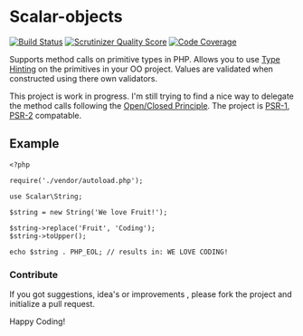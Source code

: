 # Scalar-objects #

[![Build Status](https://travis-ci.org/void-sector/scalar-objects.png?branch=master)](https://travis-ci.org/void-sector/scalar-objects)
[![Scrutinizer Quality Score](https://scrutinizer-ci.com/g/void-sector/scalar-objects/badges/quality-score.png?s=ea73f05a66608d98ea953c10d896da80b2b77aa2)](https://scrutinizer-ci.com/g/void-sector/scalar-objects/)
[![Code Coverage](https://scrutinizer-ci.com/g/void-sector/scalar-objects/badges/coverage.png?s=8c73f8bc619e734abb4bc56610a7726117f6d216)](https://scrutinizer-ci.com/g/void-sector/scalar-objects/)

Supports method calls on primitive types in PHP. Allows you to use [Type Hinting](http://www.php.net/manual/en/language.oop5.typehinting.php) on the primitives in your OO project. Values are validated when constructed using there own validators.

This project is work in progress.
I'm still trying to find a nice way to delegate the method calls following the [Open/Closed Principle](http://en.wikipedia.org/wiki/Open/closed_principle). The project is [PSR-1](https://github.com/php-fig/fig-standards/blob/master/accepted/PSR-1-basic-coding-standard.md), [PSR-2](https://github.com/php-fig/fig-standards/blob/master/accepted/PSR-2-coding-style-guide.md) compatable.


## Example ##

    <?php

    require('./vendor/autoload.php');

    use Scalar\String;

    $string = new String('We love Fruit!');

    $string->replace('Fruit', 'Coding');
    $string->toUpper();

    echo $string . PHP_EOL; // results in: WE LOVE CODING!

### Contribute ###

If you got suggestions, idea's or improvements , please fork the project and initialize a pull request.

Happy Coding!
